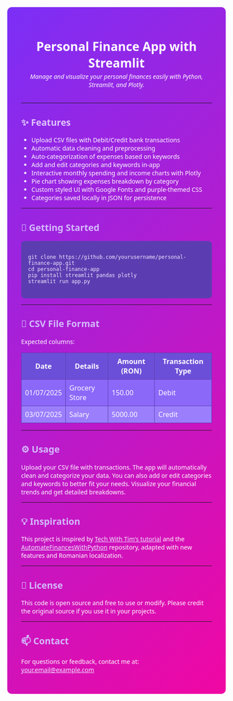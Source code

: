 <div style="background: linear-gradient(135deg, #7b2ff7, #f107a3); padding: 2rem; border-radius: 10px; color: white; font-family: 'Segoe UI', Tahoma, Geneva, Verdana, sans-serif;">

<h1 style="text-align:center; font-weight: 700; margin-bottom: 0.2rem;">Personal Finance App with Streamlit</h1>

<p style="text-align:center; font-style: italic; margin-top: 0; margin-bottom: 2rem;">
  Manage and visualize your personal finances easily with Python, Streamlit, and Plotly.
</p>

---

<h2 style="color: #e0c3fc;">✨ Features</h2>
<ul>
  <li>Upload CSV files with Debit/Credit bank transactions</li>
  <li>Automatic data cleaning and preprocessing</li>
  <li>Auto-categorization of expenses based on keywords</li>
  <li>Add and edit categories and keywords in-app</li>
  <li>Interactive monthly spending and income charts with Plotly</li>
  <li>Pie chart showing expenses breakdown by category</li>
  <li>Custom styled UI with Google Fonts and purple-themed CSS</li>
  <li>Categories saved locally in JSON for persistence</li>
</ul>

---

<h2 style="color: #d4b9fc;">🚀 Getting Started</h2>
<pre style="background: #5c3db1; padding: 1rem; border-radius: 8px; overflow-x: auto;">
<code style="color: #f0e9ff;">
git clone https://github.com/yourusername/personal-finance-app.git
cd personal-finance-app
pip install streamlit pandas plotly
streamlit run app.py
</code>
</pre>

---

<h2 style="color: #d4b9fc;">📂 CSV File Format</h2>
<p>Expected columns:</p>

<table style="width:100%; border-collapse: collapse; margin-bottom: 1rem;">
  <thead>
    <tr style="background-color: #6c4fd8; color: white;">
      <th style="padding: 8px; border: 1px solid #5c3db1;">Date</th>
      <th style="padding: 8px; border: 1px solid #5c3db1;">Details</th>
      <th style="padding: 8px; border: 1px solid #5c3db1;">Amount (RON)</th>
      <th style="padding: 8px; border: 1px solid #5c3db1;">Transaction Type</th>
    </tr>
  </thead>
  <tbody>
    <tr style="background-color: #8c68f9; color: white;">
      <td style="padding: 8px; border: 1px solid #5c3db1;">01/07/2025</td>
      <td style="padding: 8px; border: 1px solid #5c3db1;">Grocery Store</td>
      <td style="padding: 8px; border: 1px solid #5c3db1;">150.00</td>
      <td style="padding: 8px; border: 1px solid #5c3db1;">Debit</td>
    </tr>
    <tr style="background-color: #9a7efc; color: white;">
      <td style="padding: 8px; border: 1px solid #5c3db1;">03/07/2025</td>
      <td style="padding: 8px; border: 1px solid #5c3db1;">Salary</td>
      <td style="padding: 8px; border: 1px solid #5c3db1;">5000.00</td>
      <td style="padding: 8px; border: 1px solid #5c3db1;">Credit</td>
    </tr>
  </tbody>
</table>

---

<h2 style="color: #d4b9fc;">⚙️ Usage</h2>
<p>Upload your CSV file with transactions. The app will automatically clean and categorize your data. You can also add or edit categories and keywords to better fit your needs. Visualize your financial trends and get detailed breakdowns.</p>

---

<h2 style="color: #d4b9fc;">💡 Inspiration</h2>
<p>This project is inspired by <a href="https://www.youtube.com/watch?v=wqBlmAWqa6A" target="_blank" style="color:#f0e9ff; text-decoration: underline;">Tech With Tim's tutorial</a> and the <a href="https://github.com/techwithtim/AutomateFinancesWithPython" target="_blank" style="color:#f0e9ff; text-decoration: underline;">AutomateFinancesWithPython</a> repository, adapted with new features and Romanian localization.</p>

---

<h2 style="color: #d4b9fc;">📄 License</h2>
<p>This code is open source and free to use or modify. Please credit the original source if you use it in your projects.</p>

---

<h2 style="color: #d4b9fc;">📫 Contact</h2>
<p>For questions or feedback, contact me at: <a href="mailto:your.email@example.com" style="color:#f0e9ff;">your.email@example.com</a></p>

</div>
